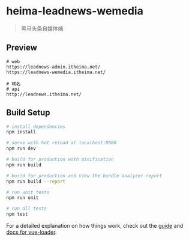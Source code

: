 # heima-leadnews-wemedia

> 黑马头条自媒体端

## Preview

```
# web
https://leadnews-admin.itheima.net/
https://leadnews-wemedia.itheima.net/

# 域名
# api
http://leadnews.itheima.net/
```

## Build Setup

``` bash
# install dependencies
npm install

# serve with hot reload at localhost:8080
npm run dev

# build for production with minification
npm run build

# build for production and view the bundle analyzer report
npm run build --report

# run unit tests
npm run unit

# run all tests
npm test
```

For a detailed explanation on how things work, check out the [guide](http://vuejs-templates.github.io/webpack/) and [docs for vue-loader](http://vuejs.github.io/vue-loader).

